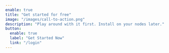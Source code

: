 ```yaml
---
enable: true
title: "Get started for free"
image: "/images/call-to-action.png"
description: "Play around with it first. Install on your nodes later."
button:
  enable: true
  label: "Get Started Now"
  link: "/login"
---
```


